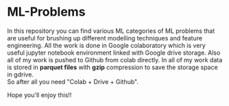 # ML-Problems

In this repository you can find various ML categories of ML problems that are useful for brushing up different modelling techniques and feature engineering. All the work is done in Google colaboratory which is very useful jupyter notebook environment linked with Google drive storage. Also all of my work is pushed to Github from colab directly. In all of my work data is stored in **parquet files** with **gzip** compression to save the storage space in gdrive.<br>
So after all you need "Colab + Drive + Github".

Hope you'll enjoy this!!
